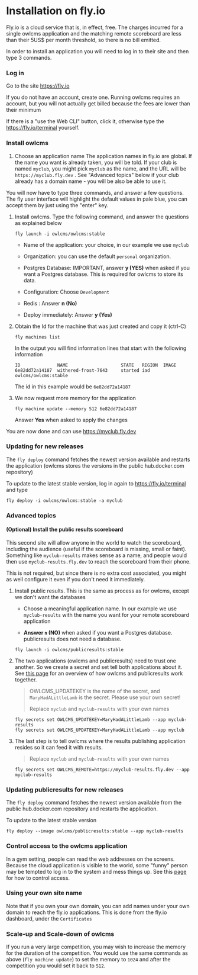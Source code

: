 # Installation on fly.io

Fly.io is a cloud service that is, in effect, free. The charges incurred for a single owlcms application and the matching remote scoreboard are less than their 5US$ per month threshold, so there is no bill emitted.

In order to install an application you will need to log in to their site and then type 3 commands.

### Log in

Go to the site https://fly.io

If you do not have an account, create one.  Running owlcms requires an account, but you will not actually get billed because the fees are lower than their minimum

If there is a "use the Web CLI" button, click it, otherwise type the https://fly.io/terminal yourself.

### Install owlcms

1. Choose an application name The application names in fly.io are global.  If the name you want is already taken, you will be told.  If your club is named `myclub`,  you might pick `myclub` as the name, and the URL will be `https://myclub.fly.dev` . See "Advanced topics" below if your club already has a domain name - you will be also be able to use it.

You will now have to type three commands, and answer a few questions.  The fly user interface will highlight the default values in pale blue, you can accept them by just using the "enter" key.

1. Install owlcms.  Type the following command, and answer the questions as explained below

   ```
   fly launch -i owlcms/owlcms:stable
   ```

   - Name of the application: your choice, in our example we use `myclub`

   - Organization: you can use the default `personal` organization.

   - Postgres Database: IMPORTANT, answer **y (YES)**  when asked if you want a Postgres database.  This is required for owlcms to store its data.

   - Configuration: Choose `Development`

   - Redis : Answer **n (No)**
   
   - Deploy immediately: Answer **y (Yes)** 


3. Obtain the Id for the machine that was just created and copy it (ctrl-C)

   ```
   fly machines list
   ```

    In the output you will find information lines that start with the following information

   ```
   ID              NAME                    STATE   REGION  IMAGE 
   6e82dd72a14187  withered-frost-7643     started iad     owlcms/owlcms:stable
   ```

   The id in this example would be `6e82dd72a14187`

4. We now request more memory for the application

   ```
   fly machine update --memory 512 6e82dd72a14187
   ```

   Answer **Yes** when asked to apply the changes

   

You are now done and can use https://myclub.fly.dev



### Updating for new releases

The `fly deploy` command fetches the newest version available and restarts the application (owlcms stores the versions in the public hub.docker.com repository)

To update to the latest stable version, log in again to https://fly.io/terminal and type

```
fly deploy -i owlcms/owlcms:stable -a myclub
```



### Advanced topics

#### (Optional) Install the public results scoreboard

This second site will allow anyone in the world to watch the scoreboard, including the audience (useful if the scoreboard is missing, small or faint).   Something like `myclub-results` makes sense as a name, and people would then use `myclub-results.fly.dev` to reach the scoreboard from their phone.

This is not required, but since there is no extra cost associated, you might as well configure it even if you don't need it immediately.

1. Install public results.  This is the same as process as for owlcms, except we don't want the databases

   - Choose a meaningful application name.  In our example we use `myclub-results` with the name you want for your remote scoreboard application


   - **Answer `n` (NO)** when asked if you want a Postgres database.  publicresults does not need a database.

   ```
   fly launch -i owlcms/publicresults:stable
   ```

2. The two applications (owlcms and publicresults) need to trust one another. So we create a secret and set tell both applications about it. See [this page](PublicResults) for an overview of how owlcms and publicresults work together.

   > OWLCMS_UPDATEKEY is the name of the secret, and `MaryHadALittleLamb` is the secret.  Please use your own secret! 
   >
   > Replace `myclub` and `myclub-results` with your own names
   >

    ```
    fly secrets set OWLCMS_UPDATEKEY=MaryHadALittleLamb --app myclub-results
    fly secrets set OWLCMS_UPDATEKEY=MaryHadALittleLamb --app myclub
    ```

3. The last step is to tell owlcms where the results publishing application resides so it can feed it with results.

      > Replace `myclub` and `myclub-results` with your own names

    ```
    fly secrets set OWLCMS_REMOTE=https://myclub-results.fly.dev --app myclub-results
    ```

### Updating publicresults for new releases

The `fly deploy` command fetches the newest version available from the public hub.docker.com repository and restarts the application.

To update to the latest stable version

```
fly deploy --image owlcms/publicresults:stable --app myclub-results
```

### Control access to the owlcms application

In a gym setting, people can read the web addresses on the screens.  Because the cloud application is visible to the world, some "funny" person may be tempted to log in to the system and mess things up.  See this [page](AdvancedSystemSettings) for how to control access.

### Using your own site name

Note that if you own your own domain, you can add names under your own domain to reach the fly.io applications.  This is done from the fly.io dashboard, under the `Certificates`

### Scale-up and Scale-down of owlcms

If you run a very large competition, you may wish to increase the memory for the duration of the competition. You would use the same commands as above (`fly machine update`) to set the memory to `1024` and after the competition you would set it back to `512`.
